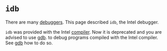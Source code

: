 # `idb`

There are many [debuggers](debuggers.md).
This page described `idb`, the Intel debugger.

`idb` was provided with the Intel [compiler](compilers.md).
Now it is deprecated and you are advised to use [gdb](gdb.md).
to debug programs compiled with the Intel compiler.
See [gdb](gdb.md) how to do so.
